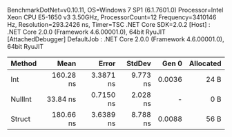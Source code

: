 
BenchmarkDotNet=v0.10.11, OS=Windows 7 SP1 (6.1.7601.0)
Processor=Intel Xeon CPU E5-1650 v3 3.50GHz, ProcessorCount=12
Frequency=3410146 Hz, Resolution=293.2426 ns, Timer=TSC
.NET Core SDK=2.0.2
  [Host]     : .NET Core 2.0.0 (Framework 4.6.00001.0), 64bit RyuJIT  [AttachedDebugger]
  DefaultJob : .NET Core 2.0.0 (Framework 4.6.00001.0), 64bit RyuJIT


  Method |      Mean |     Error |   StdDev |  Gen 0 | Allocated |
-------- |----------:|----------:|---------:|-------:|----------:|
     Int | 160.28 ns | 3.3871 ns | 9.773 ns | 0.0036 |      24 B |
 NullInt |  33.84 ns | 0.7150 ns | 2.028 ns |      - |       0 B |
  Struct | 180.66 ns | 3.6389 ns | 8.788 ns | 0.0088 |      56 B |
